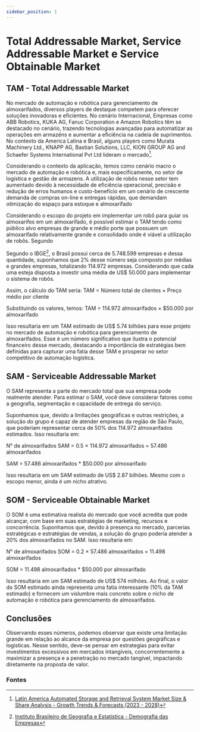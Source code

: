 ```yaml
---
sidebar_position: 1
---
```


# Total Addressable Market, Service Addressable Market e Service Obtainable Market

## TAM - Total Addressable Market

No mercado de automação e robótica para gerenciamento de almoxarifados, diversos players de destaque competem para oferecer soluções inovadoras e eficientes. No cenário Internacional, Empresas como ABB Robotics, KUKA AG, Fanuc Corporation e Amazon Robotics têm se destacado no cenário, trazendo tecnologias avançadas para automatizar as operações em armazéns e aumentar a eficiência na cadeia de suprimentos. No contexto da America Latina e Brasil, alguns players como Murata Machinery Ltd., KNAPP AG, Bastian Solutions, LLC, KION GROUP AG and Schaefer Systems International Pvt Ltd lideram o mercado[^1].

Considerando o contexto da aplicação, temos como cenário macro o mercado de automação e robótica e, mais especificamente, no setor de logística e gestão de armazens. A utilização de robôs nesse setor tem aumentado devido à necessidade de eficiência operacional, precisão e redução de erros humanos e custo-benefício em um cenário de crescente demanda de compras on-line e entregas rápidas, que demandam otimização do espaço para estoque e almoxarifado

Considerando o escopo do projeto em implementar um robô para guiar os almoxarifes em um almoxarifado, é possível estimar o TAM tendo como público alvo empresas de grande e médio porte que possuem um almoxarifado relativamente grande e consolidado onde é viável a utilização de robôs. Segundo 

Segundo o IBGE[^2], o Brasil possui cerca de 5.748.599 empresas e dessa quantidade, suponhamos que 2% desse número seja composto por médias e grandes empresas, totalizando 114.972 empresas. Considerando que cada uma esteja disposta a investir uma média de US$ 50.000 para implementar o sistema de robôs.

Assim, o cálculo do TAM seria:
TAM = Número total de clientes × Preço médio por cliente

Substituindo os valores, temos:
TAM = 114.972 almoxarifados × $50.000 por almoxarifado

Isso resultaria em um TAM estimado de US$ 5.74 bilhões para esse projeto no mercado de automação e robótica para gerenciamento de almoxarifados. Esse é um número significativo que ilustra o potencial financeiro desse mercado, destacando a importância de estratégias bem definidas para capturar uma fatia desse TAM e prosperar no setor competitivo de automação logística.

## SAM - Serviceable Addressable Market

O SAM representa a parte do mercado total que sua empresa pode realmente atender. Para estimar o SAM, você deve considerar fatores como a geografia, segmentação e capacidade de entrega do serviço.

Suponhamos que, devido a limitações geográficas e outras restrições, a solução do grupo é capaz de atender empresas da região de São Paulo, que poderiam representar cerca de 50% dos 114.972 almoxarifados estimados. Isso resultaria em:

N° de almoxarifados SAM = 0.5 × 114.972 almoxarifados = 57.486 almoxarifados

SAM = 57.486 almoxarifados * $50.000 por almoxarifado

Isso resultaria em um SAM estimado de US$ 2.87 bilhões. Mesmo com o escopo menor, ainda é um nicho atrativo.

## SOM - Serviceable Obtainable Market

O SOM é uma estimativa realista do mercado que você acredita que pode alcançar, com base em suas estratégias de marketing, recursos e concorrência.
Suponhamos que, devido à presença no mercado, parcerias estratégicas e estratégias de vendas, a solução do grupo poderia atender a 20% dos almoxarifados no SAM. Isso resultaria em:

N° de almoxarifados  SOM = 0.2 × 57.486 almoxarifados = 11.498 almoxarifados

SOM = 11.498 almoxarifados * $50.000 por almoxarifado

Isso resultaria em um SAM estimado de US$ 574 milhões. Ao final, o valor do SOM estimado ainda representa uma fatia interessante (10% da TAM estimado) e fornecem um vislumbre mais concreto sobre o nicho de automação e robótica para gerenciamento de almoxarifados.

## Conclusões

Observando esses números, podemos observar que existe uma limitação grande em relação ao alcance da empresa por questões geográficas e logísticas. Nesse sentido, deve-se pensar em estrategias para evitar investimentos excessivos em mercados intangíveis, concorrentemente a maximizar a presença e a penetração no mercado tangível, impactando diretamente na proposta de valor.

### Fontes

[^1]: [Latin America Automated Storage and Retrieval System Market Size & Share Analysis - Growth Trends & Forecasts (2023 - 2028)](https://www.mordorintelligence.com/industry-reports/latin-america-automated-storage-and-retrieval-systems-market)
[^2]: [Instituto Brasileiro de Geografia e Estatística - Demografia das Empresas](https://www.ibge.gov.br/estatisticas/economicas/comercio/9016-estatisticas-do-cadastro-central-de-empresas.html)